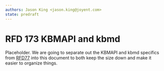 ```yaml
---
authors: Jason King <jason.king@joyent.com>
state: predraft
---
```


# RFD 173 KBMAPI and kbmd

Placeholder.  We are going to separate out the KBMAPI and kbmd specifics
from [RFD77](../0077/README.adoc) into this document to both keep the size
down and make it easier to organize things.
